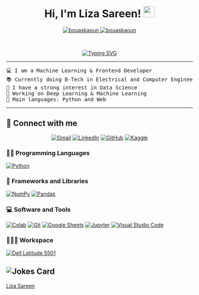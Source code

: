 <h1 align="center">
Hi, I'm Liza Sareen!
	<a href="https://github.com/Liza-Sareen" target="_self">
		<img src="https://media.giphy.com/media/hvRJCLFzcasrR4ia7z/giphy.gif" width="30">
	</a>
</h1>
<p align="center">
	<a href="https://github.com/Liza-Sareen">
		<img src="https://komarev.com/ghpvc/?username=Liza-Sareen&label=Profile%20views&color=0e75b6&style=flat" alt="bouaskaoun" />
	</a>
	<a href="https://github.com/Bouaskaoun">
		<img src="https://img.shields.io/github/followers/Liza-Sareen?label=Followers" alt="bouaskaoun" />
	</a>
</p>
<br/>
<p align="center">
	<a href="https://git.io/typing-svg"><img src="https://readme-typing-svg.herokuapp.com?font=Fira+Code&pause=1000&width=435&lines=&emsp;&emsp;Budding+Software+Engineer%2C+TIET26%2C;&emsp;&emsp;&emsp;DS%2CDSA%2CML%2FDL+Enthusiast;Giving+My+Best+To+The+Society" alt="Typing SVG" /></a>
</p>
<hr>
<pre>
💻 I am a Machine Learning & Frontend Developer
📚 Currently doing B-Tech in Electrical and Computer Engineering from TIET 
📝 I have a strong interest in Data Science 
🔭 Working on Deep Learning & Machine Learning
🌟 Main languages: Python and Web
</pre>
<hr>


## 🤝 Connect with me
<p align="center">
	<a href="mailto:sareen.l@yahoo.com"><img img src="https://img.shields.io/badge/gmail-%23EA4335.svg?style=plastic&logo=gmail&logoColor=white" alt="Gmail"/></a>
	<a href="https://www.linkedin.com/in/liza-sareen-1907a2270/"><img src="https://img.shields.io/badge/linkedin-%230A66C2.svg?style=plastic&logo=linkedin&logoColor=white" alt="LinkedIn"/></a>
	<a href="https://github.com/Liza-Sareen"><img src="https://img.shields.io/badge/github-%23181717.svg?style=plastic&logo=github&logoColor=white" alt="GitHub"/></a>
	<a href="https://www.kaggle.com/lizasareen"><img src="https://img.shields.io/badge/kaggle-%230A66C2.svg?style=plastic&logo=kaggle&logoColor=white" alt="Kaggle"/></a>
</p>


### 👨‍💻 Programming Languages

<p>
    <a href="https://github.com/Liza-Sareen"><img alt="Python" src="https://img.shields.io/badge/Python%20-%2314354C.svg?logo=python&logoColor=white"></a>

### 🧰 Frameworks and Libraries

<p>
    <a href="https://github.com/Liza-Sareen"><img alt="NumPy" src="https://img.shields.io/badge/Numpy%20-%23013243.svg?logo=numpy&logoColor=white"></a>
    <a href="https://github.com/Liza-Sareen"><img alt="Pandas" src="https://img.shields.io/badge/Pandas%20-%23150458.svg?logo=pandas&logoColor=white"></a>
   </p>

### 💻 Software and Tools

<p>
    <a href="https://github.com/Liza-Sareen"><img alt="Colab" src="https://img.shields.io/badge/Colab-00b56a.svg?logo=google-colab&logoColor=white"></a>
    <a href="https://github.com/Liza-Sareen"><img alt="Git" src="https://img.shields.io/badge/Git%20-%23F05033.svg?logo=git&logoColor=white"></a>
    <a href="https://github.com/Liza-Sareen"><img alt="Google Sheets" src="https://img.shields.io/badge/Google%20Sheets%20-%2334A853.svg?logo=google%20sheets&logoColor=white"></a>
    <a href="https://github.com/Liza-Sareen"><img alt="Jupyter" src="https://img.shields.io/badge/Jupyter%20-%23F37626.svg?logo=Jupyter&logoColor=white"></a>
<!--     <a href="https://github.com/Bouaskaoun"><img alt="Postman" src="https://img.shields.io/badge/Postman-FF6C37?logo=postman&logoColor=white"></a> -->
    <a href="https://github.com/Liza-Sareen"><img alt="Visual Studio Code" src="https://img.shields.io/badge/Visual%20Studio%20Code-0078d7.svg?logo=visual-studio-code&logoColor=white"></a>
</p>

### 👨🏽‍💻 Workspace

<p>
    <a href="https://github.com/Eishkaran"><img alt="Dell Latitude 5501" src="https://img.shields.io/badge/DELL-Latitude-5501"></a>
</p>

![Jokes Card](https://readme-jokes.vercel.app/api?theme=solidBlue)
------
[Liza Sareen](https://github.com/Liza-Sareen)
